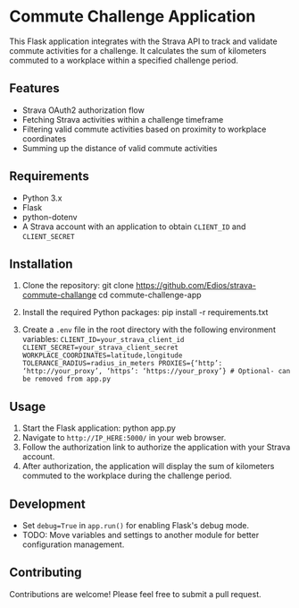 # Commute Challenge Application

This Flask application integrates with the Strava API to track and validate commute activities for a challenge. It calculates the sum of kilometers commuted to a workplace within a specified challenge period.

## Features

- Strava OAuth2 authorization flow
- Fetching Strava activities within a challenge timeframe
- Filtering valid commute activities based on proximity to workplace coordinates
- Summing up the distance of valid commute activities

## Requirements

- Python 3.x
- Flask
- python-dotenv
- A Strava account with an application to obtain `CLIENT_ID` and `CLIENT_SECRET`

## Installation

1. Clone the repository:
git clone https://github.com/Edios/strava-commute-challange
cd commute-challenge-app

2. Install the required Python packages:
pip install -r requirements.txt

3. Create a `.env` file in the root directory with the following environment variables:
`
CLIENT_ID=your_strava_client_id
CLIENT_SECRET=your_strava_client_secret
WORKPLACE_COORDINATES=latitude,longitude
TOLERANCE_RADIUS=radius_in_meters
PROXIES={‘http’: ‘http://your_proxy’, ‘https’: ‘https://your_proxy’} # Optional- can be removed from app.py
`
## Usage

1. Start the Flask application:
python app.py
2. Navigate to `http://IP_HERE:5000/` in your web browser.
3. Follow the authorization link to authorize the application with your Strava account.
4. After authorization, the application will display the sum of kilometers commuted to the workplace during the challenge period.

## Development

- Set `debug=True` in `app.run()` for enabling Flask's debug mode.
- TODO: Move variables and settings to another module for better configuration management.

## Contributing

Contributions are welcome! Please feel free to submit a pull request.